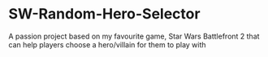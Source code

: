 # SW-Random-Hero-Selector
A passion project based on my favourite game, Star Wars Battlefront 2 that can help players choose a hero/villain for them to play with
